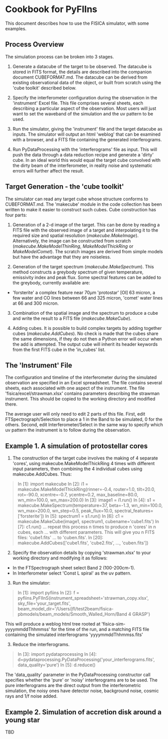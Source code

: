 Cookbook for PyFIIns
====================
This document describes how to use the FISICA simulator, with some examples.

Process Overview
----------------
The simulation process can be broken into 3 stages.

1. Generate a datacube of the target to be observed. The datacube
is stored in FITS format, the details are described into the companion document
CUBEFORMAT.md. The datacube can be derived from existing observational
data of the object, or built from scratch using the 'cube toolkit' 
described below.

2. Specify the interferometer configuration during the observation 
in the 'instrument' Excel file. This file comprises several sheets, each
describing a particular aspect of the observation. Most users will just want 
to set the waveband of the simulation and the uv pattern to be used.
  
3. Run the simulator, giving the 'instrument' file and the
target datacube as inputs. The simulator will output an html 'weblog' that
can be examined with a browser, and a FITS file containing
the generated interferograms.

4. Run PyDataProcessing with the 'interferograms' file as input. This
will push the data through a data reduction recipe and generate a 'dirty'
cube. In an ideal world this would equal the target cube convolved with
the dirty beam of the interferometer, in reality noise and systematic errors
will further affect the result.

Target Generation - the 'cube toolkit'
--------------------------------------
The simulator can read any target cube whose structure conforms
to CUBEFORMAT.md. The 'makecube' module in the code collection has been written
to make it easier to construct such cubes. Cube construction has four 
parts:  

1. Generation of a 2-d image of the target. This can be done by reading
a FITS file with the observed image of a target and interpolating it to the 
required size and spatial resolution (*makecube.MakeImage*). Alternatively, 
the image can be constructed from scratch (*makecube.MakeModelThinRing*,
*MakeModelThickRing* or *MakeModelComet*). The scratch images
are derived from simple models but have the advantage that they are noiseless.

2. Generation of the target spectrum (*makecube.MakeSpectrum*). This method 
constructs a greybody spectrum of given temperature, emissivity index and 
peak flux. Some spectral features can be added to the greybody, currently 
available are: 

* 'forsterite' a complex feature near 70&mu;m 'protostar' [OI] 63 micron, a few water and CO 
lines between 66 and 325 micron, 'comet' water lines at 66 and 300 micron.  

3. Combination of the spatial image and the spectrum to produce a cube
and write the result to a FITS file (*makecube.MakeCube*).

4. Adding cubes. It is possible to build complex targets by adding
together cubes (*makecube.AddCubes*). 
No check is made that the cubes share the same dimensions, if they do not
then a Python error will occur when the add is attempted. The output cube 
will inherit its header keywords from the first FITS cube in the 
'in_cubes' list.

The 'Instrument' File
---------------------
The configuration and timeline of the interferometer during the simulated
observation are specified in an Excel spreadsheet. The file contains 
several sheets, each associated with one aspect of the instrument. The file 
'fisica/excel/strawman.xlsx' contains parameters describing the strawman 
instrument. This should be copied to the working directory and modified there.

The average user will only need to edit 2 parts of this file.
First, edit FTSpectrograph/Selection to place a 1 in the Band to be 
simulated, 0 for the others. Second, edit Interferometer/Select in the same
way to specify which uv pattern the instrument is to follow during the 
observation. 

Example 1. A simulation of protostellar cores
---------------------------------------------
1. The construction of the
target cube involves the making of 4 separate 'cores', using 
makecube.MakeModelThickRing 4 times with different input parameters, then
combining the 4 individual cubes using makecube.AddCubes. Thus:

  > In [1]: import makecube
  > In [2]: i1 = makecube.MakeModelThickRing(rinner=-0.4, router=1.0, 
  >   tilt=20.0, rot=-90.0, xcentre=-0.7, ycentre=0.2, max_baseline=80.0, 
  >   wn_min=100.0, wn_max=200.0)
  > In [3]: image1 = i1.run()
  > In [4]: s1 = makecube.MakeSpectrum(temperature=37, beta=-1.3, 
  >   wn_min=100.0, wn_max=200.0, wn_step=0.5, peak_flux=10.0, 
  >   spectral_features=['forsterite'])
  > In [5]: spectrum1 = s1.run()
  > In [6]: c1 = makecube.MakeCube(image1, spectrum1, cubename='cube1.fits')
  > In [7]: c1.run()
  >... repeat this process n times to produce n 'cores' in n cubes, each
  >... with different parameters. This will give you n FITS files: 'cube1.fits'
  >... to 'cuben.fits'.
  > In [20]: makecube.AddCubes(['cube1.fits', 'cube2.fits', ..., 'cuben.fits'])

2. Specify the observation details by copying 'strawman.xlsx' to your 
working directory and modifying it as follows:
  * In the FTSpectrograph sheet select Band 2 (100-200cm-1).
  * In Interferometer select 'Const L spiral' as the uv pattern.

3. Run the simulator:
  > In [1]: import pyfiins
  > In [2]: f = pyfiins.PyFIInS(instrument_spreadsheet='strawman_copy.xlsx',
  >   sky_file='your_target.fits',
  >   beam_model_dir='/Users/jfl/test2beam/fisica-pbmodels/beam_models/Smooth_Walled_Horn/Band 4 GRASP')  

This will produce a weblog html tree rooted at 'fisica-sim-yyyymmddThhmmss'
for the time of the run, and a matching FITS file containing the 
simulated interferograms 'yyyymmddThhmmss.fits'

3. Reduce the interferograms.
  > In [3]: import pydataprocessing
  > In [4]: d=pydataprocessing.PyDataProcessing('your_interferograms.fits',
  >   data_quality='pure')
  > In [5]: d.reduce()

The 'data_quality' parameter in the PyDataProcessing constructor call 
specifies whether the 'pure' or 'noisy' interferograms are to be used.
The pure interferograms are the direct output from the interferometric
simulation, the noisy ones have detector noise, background noise, 
cosmic rays and 1/f noise added.


Example 2. Simulation of accretion disk around a young star
-----------------------------------------------------------
TBD 




